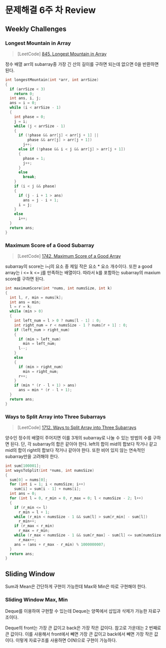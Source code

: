 # 문제해결 6주 차 Review

## Weekly Challenges

### Longest Mountain in Array

> [LeetCode] [845. Longest Mountain in Array](https://leetcode.com/problems/longest-mountain-in-array/)

정수 배열 arr의 subarray중 가장 긴 산의 길이를 구하면 되는데 없으면 0을 반환하면 된다.

``` c
int longestMountain(int *arr, int arrSize)
{
  if (arrSize < 3)
    return 0;
  int ans, i, j;
  ans = i = 0;
  while (i < arrSize - 1)
  {
    int phase = 0;
    j = i;
    while (j < arrSize - 1)
    {
      if (!phase && arr[j] < arr[j + 1] ||
          phase && arr[j] > arr[j + 1])
        j++;
      else if (!phase && i < j && arr[j] > arr[j + 1])
      {
        phase = 1;
        j++;
      }
      else
        break;
    }
    if (i < j && phase)
    {
      if (j - i + 1 > ans)
        ans = j - i + 1;
      i = j;
    }
    else
      i++;
  }
  return ans;
}
```

### Maximum Score of a Good Subarray

> [LeetCode] [1742. Maximum Score of a Good Array](https://leetcode.com/problems/maximum-score-of-a-good-subarray/)

subarray의 score는 i~j의 요소 중 제일 작은 요소 * 요소 개수이다. 또한 a good array는 i <= k <= j를 만족하는 배열이다. 따라서 k를 포함하는 subarray의 maxium score를 구하면 된다.

```c
int maximumScore(int *nums, int numsSize, int k)
{
  int l, r, min = nums[k];
  int ans = min;
  l = r = k;
  while (min > 0)
  {
    int left_num = l > 0 ? nums[l - 1] : 0;
    int right_num = r < numsSize - 1 ? nums[r + 1] : 0;
    if (left_num > right_num)
    {
      if (min > left_num)
        min = left_num;
      l--;
    }
    else
    {
      if (min > right_num)
        min = right_num;
      r++;
    }
    if (min * (r - l + 1) > ans)
      ans = min * (r - l + 1);
  }
  return ans;
}
```

### Ways to Split Array into Three Subarrays

> [LeetCode] [1712. Ways to Split Array into Three Subarrays](https://leetcode.com/problems/ways-to-split-array-into-three-subarrays/)

양수인 정수의 배열이 주어지면 이를 3개의 subarray로 나눌 수 있는 방법의 수를 구하면 된다. 단, 각 subarray의 합은 같아야 한다. left의 합이 mid의 합보다 작거나 같고 mid의 합이 right의 합보다 작거나 같아야 한다. 또한 비어 있지 않는 연속적인 subarray만을 고려해야 한다.

```c
int sum[100001];
int waysToSplit(int *nums, int numsSize)
{
  sum[0] = nums[0];
  for (int i = 1; i < numsSize; i++)
    sum[i] = sum[i - 1] + nums[i];
  int ans = 0;
  for (int l = 0, r_min = 0, r_max = 0; l < numsSize - 2; l++)
  {
    if (r_min <= l)
      r_min = l + 1;
    while (r_min < numsSize - 1 && sum[l] > sum[r_min] - sum[l])
      r_min++;
    if (r_max < r_min)
      r_max = r_min;
    while (r_max < numsSize - 1 && sum[r_max] - sum[l] <= sum[numsSize - 1] - sum[r_max])
      r_max++;
    ans = (ans + r_max - r_min) % 1000000007;
  }
  return ans;
}
```

## Sliding Window

Sum과 Mean은 간단하게 구현이 가능한데 Max와 Min은 따로 구현해야 한다.

### Sliding Window Max, Min

Deque를 이용하여 구현할 수 있는데 Deque는 양쪽에서 삽입과 삭제가 가능한 자료구조이다.

Deque의 front는 가장 큰 값이고 back은 가장 작은 값이다. 참고로 가운데는 2 번째로 큰 값이다. 이를 사용해서 front에서 빼면 가장 큰 값이고 back에서 빼면 가장 작은 값이다. 이렇게 자료구조를 사용하면 O(N)으로 구현이 가능하다.
